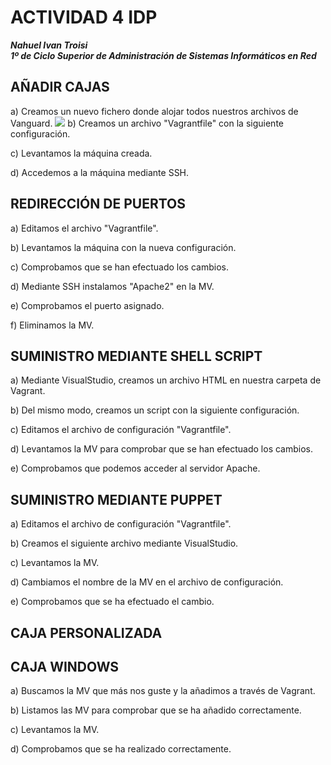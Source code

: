 # ACTIVIDAD 4 IDP

***Nahuel Ivan Troisi***
<br>
***1º de Ciclo Superior de Administración de Sistemas Informáticos en Red***

## AÑADIR CAJAS

a) Creamos un nuevo fichero donde alojar todos nuestros archivos de Vanguard.
![](1.1.1.png)
b) Creamos un archivo "Vagrantfile" con la siguiente configuración. 

c) Levantamos la máquina creada. 

d) Accedemos a la máquina mediante SSH.

## REDIRECCIÓN DE PUERTOS

a) Editamos el archivo "Vagrantfile".

b) Levantamos la máquina con la nueva configuración.

c) Comprobamos que se han efectuado los cambios. 

d) Mediante SSH instalamos "Apache2" en la MV. 

e) Comprobamos el puerto asignado.

f) Eliminamos la MV.

## SUMINISTRO MEDIANTE SHELL SCRIPT

a) Mediante VisualStudio, creamos un archivo HTML en nuestra carpeta de Vagrant.

b) Del mismo modo, creamos un script con la siguiente configuración.

c) Editamos el archivo de configuración "Vagrantfile". 

d) Levantamos la MV para comprobar que se han efectuado los cambios. 

e) Comprobamos que podemos acceder al servidor Apache. 
 
## SUMINISTRO MEDIANTE PUPPET

a) Editamos el archivo de configuración "Vagrantfile". 

b) Creamos el siguiente archivo mediante VisualStudio. 

c) Levantamos la MV.

d) Cambiamos el nombre de la MV en el archivo de configuración.

e) Comprobamos que se ha efectuado el cambio. 

## CAJA PERSONALIZADA
## CAJA WINDOWS

a) Buscamos la MV que más nos guste y la añadimos a través de Vagrant. 

b) Listamos las MV para comprobar que se ha añadido correctamente. 

c) Levantamos la MV. 

d) Comprobamos que se ha realizado correctamente. 






